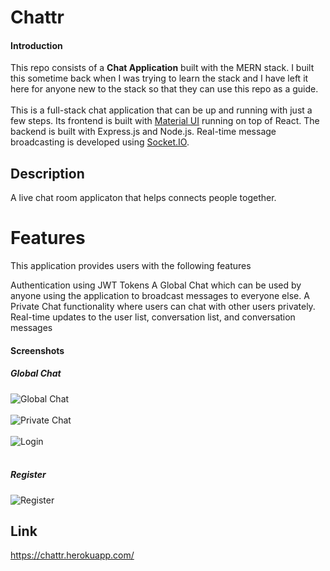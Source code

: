 # Chattr


#### Introduction

This repo consists of a **Chat Application** built with the MERN stack. I built this sometime back when I was trying to learn the stack and I have left it here for anyone new to the stack so that they can use this repo as a guide.
<br/><br/>
This is a full-stack chat application that can be up and running with just a few steps. 
Its frontend is built with [Material UI](https://material-ui.com/) running on top of React.
The backend is built with Express.js and Node.js.
Real-time message broadcasting is developed using [Socket.IO](https://socket.io/).

## Description

A live chat room applicaton that helps connects people together.

# Features
This application provides users with the following features

Authentication using JWT Tokens
A Global Chat which can be used by anyone using the application to broadcast messages to everyone else.
A Private Chat functionality where users can chat with other users privately.
Real-time updates to the user list, conversation list, and conversation messages

#### Screenshots

##### Global Chat
![Global Chat](https://i.imgur.com/VkdwAme.png)
<br/><br/>
![Private Chat](https://i.imgur.com/jdCBYu4.png)
<br/><br/>
![Login](https://i.imgur.com/6iobucn.png)
<br/><br/>
##### Register
![Register](https://i.imgur.com/AMkpl9C.png)

## Link 
https://chattr.herokuapp.com/


